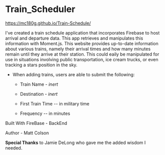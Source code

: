 # Train_Scheduler

https://mc180g.github.io/Train-Schedule/


I've created a train schedule application that incorporates Firebase to host arrival and departure data. This app retrieves and manipulates this information with Moment.js. This website provides up-to-date information about various trains, namely their arrival times and how many minutes remain until they arrive at their station. This could eaily be manipulated for use in situations involving public transportation, ice cream trucks, or even tracking a stars position in the sky.

* When adding trains, users are able to submit the following:
    
    * Train Name - *inert*
    
    * Destination - *inert*
    
    * First Train Time -- in military time
    
    * Frequency -- in minutes
    
Built With
FireBase - BackEnd 

Author - 
Matt Colson

**Special Thanks** to Jamie DeLong who gave me 
the added wisdom I needed.